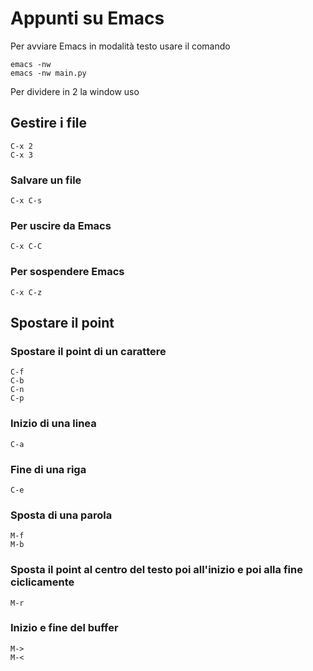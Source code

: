 # Appunti su Emacs

Per avviare Emacs in modalità testo usare il comando

```
emacs -nw
emacs -nw main.py
```
Per dividere in 2 la window uso

## Gestire i file
```
C-x 2 
C-x 3
```
### Salvare un file

```
C-x C-s
```

### Per uscire da Emacs

```
C-x C-C
```
### Per sospendere Emacs
```
C-x C-z
```
## Spostare il point
### Spostare il point di un carattere

```
C-f 
C-b
C-n
C-p
```

### Inizio di una linea

```
C-a
```

### Fine di una riga

```
C-e
```
### Sposta di una parola

```
M-f
M-b
```

### Sposta il point al centro del testo poi all'inizio e poi alla fine ciclicamente

```
M-r
```
### Inizio e fine del buffer

```
M->
M-<

```
